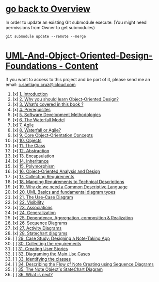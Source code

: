 # [go back to Overview](https://github.com/c4arl0s)

In order to update an existing Git submodule execute: (You might need permissions from Owner to get submodules)

```console
git submodule update --remote --merge
```

# [UML-And-Object-Oriented-Design-Foundations - Content](https://github.com/c4arl0s/uml-and-object-oriented-design-foundations#go-back-to-overview)

If you want to access to this project and be part of it, please send me an email: c.santiago.cruz@icloud.com

1. [x] [1. Introduction](https://github.com/c4arl0s/uml-and-object-oriented-design-foundations#1-Introduction)
2. [x] [2. Why you should learn Object-Oriented Design?](https://github.com/c4arl0s/uml-and-object-oriented-design-foundations#2-Why-you-should-learn-Object-Oriented-Design)
3. [x] [3. What's covered in this book ?](https://github.com/c4arl0s/uml-and-object-oriented-design-foundations#3-Whats-covered-in-this-book-)
4. [x] [4. Prerequisites](https://github.com/c4arl0s/uml-and-object-oriented-design-foundations#4-Prerequisites)
5. [x] [5. Software Development Methodologies](https://github.com/c4arl0s/uml-and-object-oriented-design-foundations#5-Software-Development-Methodologies)
6. [x] [6. The Waterfall Model](https://github.com/c4arl0s/uml-and-object-oriented-design-foundations#6-The-Waterfall-Model)
7. [x] [7. Agile](https://github.com/c4arl0s/uml-and-object-oriented-design-foundations#7-Agile)
8. [x] [8. Waterfall or Agile?](https://github.com/c4arl0s/uml-and-object-oriented-design-foundations#8-Waterfall-or-Agile)
9. [x] [9. Core Object-Orientation Concepts](https://github.com/c4arl0s/uml-and-object-oriented-design-foundations#9-Core-Object-Orientation-Concepts)
10. [x] [10. Objects](https://github.com/c4arl0s/uml-and-object-oriented-design-foundations#10-Objects)
11. [x] [11. The Class](https://github.com/c4arl0s/uml-and-object-oriented-design-foundations#11-The-Class)
12. [x] [12. Abstraction](https://github.com/c4arl0s/uml-and-object-oriented-design-foundations#12-Abstraction)
13. [x] [13. Encapsulation](https://github.com/c4arl0s/uml-and-object-oriented-design-foundations#13-Encapsulation)
14. [x] [14. Inheritance](https://github.com/c4arl0s/uml-and-object-oriented-design-foundations#14-Inheritance)
15. [x] [15. Polymorphism](https://github.com/c4arl0s/uml-and-object-oriented-design-foundations#15-Polymorphism)
16. [x] [16. Object-Oriented Analysis and Design](https://github.com/c4arl0s/uml-and-object-oriented-design-foundations#16-Object-Oriented-Analysis-and-Design)
17. [x] [17. Collecting Requirements](https://github.com/c4arl0s/uml-and-object-oriented-design-foundations#17-Collecting-Requirements)
18. [x] [18. Mapping Requirements to Technical Descriptions](https://github.com/c4arl0s/uml-and-object-oriented-design-foundations#18-Mapping-Requirements-to-Technical-Descriptions)
19. [x] [19. Why do we need a Common Descriptive Language](https://github.com/c4arl0s/uml-and-object-oriented-design-foundations#19-Why-do-we-need-a-Common-Descriptive-Language)
20. [x] [20. UML Basics and fundamental diagram types](https://github.com/c4arl0s/uml-and-object-oriented-design-foundations#20-UML-Basics-and-fundamental-diagram-types)
21. [x] [21. The Use-Case Diagram](https://github.com/c4arl0s/uml-and-object-oriented-design-foundations#21-The-Use-Case-Diagram)
22. [x] [22. Visibility](https://github.com/c4arl0s/uml-and-object-oriented-design-foundations#22-Visibility)
23. [x] [23. Associations](https://github.com/c4arl0s/uml-and-object-oriented-design-foundations#23-Associations)
24. [x] [24. Generalization](https://github.com/c4arl0s/uml-and-object-oriented-design-foundations#24-Generalization)
25. [x] [25. Dependency, Aggregation, composition & Realization](https://github.com/c4arl0s/uml-and-object-oriented-design-foundations#25-Dependency-Aggregation-composition--Realization)
26. [x] [26. Sequence Diagrams](https://github.com/c4arl0s/uml-and-object-oriented-design-foundations#26-Sequence-Diagrams)
27. [x] [27. Activity Diagrams](https://github.com/c4arl0s/uml-and-object-oriented-design-foundations#27-Activity-Diagrams)
28. [x] [28. Statechart diagrams](https://github.com/c4arl0s/uml-and-object-oriented-design-foundations#28-Statechart-diagrams)
29. [ ] [29. Case Study: Designing a Note-Taking App](https://github.com/c4arl0s/uml-and-object-oriented-design-foundations#29-Case-Study-Designing-a-Note-Taking-App)
30. [ ] [30. Collecting the requirements](https://github.com/c4arl0s/uml-and-object-oriented-design-foundations#30-Collecting-the-requirements)
31. [ ] [31. Creating User Stories](https://github.com/c4arl0s/uml-and-object-oriented-design-foundations#31-Creating-User-Stories)
32. [ ] [32. Diagraming the Main Use Cases](https://github.com/c4arl0s/uml-and-object-oriented-design-foundations#32-Diagraming-the-Main-Use-Cases)
33. [ ] [33. Identifying the classes](https://github.com/c4arl0s/uml-and-object-oriented-design-foundations#33-Identifying-the-classes)
34. [ ] [34. Describing the Flow of Note Creating using Sequence Diagrams](https://github.com/c4arl0s/uml-and-object-oriented-design-foundations#34-Describing-the-Flow-of-Note-Creating-using-Sequence-Diagrams)
35. [ ] [35. The Note Object´s StateChart Diagram](https://github.com/c4arl0s/uml-and-object-oriented-design-foundations#35-The-Note-Object´s-StateChart-Diagram)
36. [ ] [36. What is next?](https://github.com/c4arl0s/uml-and-object-oriented-design-foundations#36-What-is-next)
